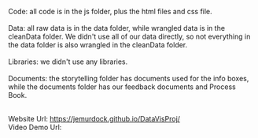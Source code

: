 Code: all code is in the js folder, plus the html files and css file.<br/><br/>
Data: all raw data is in the data folder, while wrangled data is in the cleanData folder. We didn't use all of our data directly, so not everything in the data folder is also wrangled in the cleanData folder.<br/><br/>
Libraries: we didn't use any libraries.<br/><br/>
Documents: the storytelling folder has documents used for the info boxes, while the documents folder has our feedback documents and Process Book.<br/><br/>

Website Url: https://jemurdock.github.io/DataVisProj/  <br/>
Video Demo Url: 
